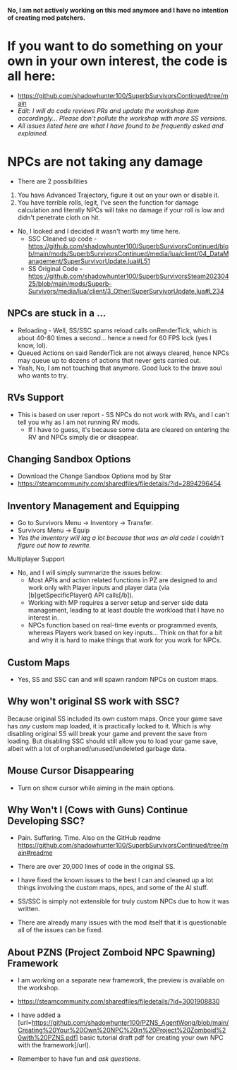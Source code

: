 __**No, I am not actively working on this mod anymore and I have no intention of creating mod patchers.**__

# If you want to do something on your own in your own interest, the code is all here:
- https://github.com/shadowhunter100/SuperbSurvivorsContinued/tree/main
- *Edit: I will do code reviews PRs and update the workshop item accordingly... Please don't pollute the workshop with more SS versions.*
- *All issues listed here are what I have found to be frequently asked and explained.*

# NPCs are not taking any damage
- There are 2 possibilities
1. You have Advanced Trajectory, figure it out on your own or disable it.
2. You have terrible rolls, legit, I've seen the function for damage calculation and literally NPCs will take no damage if your roll is low and didn't penetrate cloth on hit. 
- No, I looked and I decided it wasn't worth my time here.
  - SSC Cleaned up code - https://github.com/shadowhunter100/SuperbSurvivorsContinued/blob/main/mods/SuperbSurvivorsContinued/media/lua/client/04_DataManagement/SuperSurvivorUpdate.lua#L51
  - SS Original Code - https://github.com/shadowhunter100/SuperbSurvivorsSteam20230425/blob/main/mods/Superb-Survivors/media/lua/client/3_Other/SuperSurvivorUpdate.lua#L234

## NPCs are stuck in a ...
- Reloading - Well, SS/SSC spams reload calls onRenderTick, which is about 40-80 times a second... hence a need for 60 FPS lock (yes I know, lol).
- Queued Actions on said RenderTick are not always cleared, hence NPCs may queue up to dozens of actions that never gets carried out.
- Yeah, No, I am not touching that anymore. Good luck to the brave soul who wants to try.

## RVs Support
- This is based on user report - SS NPCs do not work with RVs, and I can't tell you why as I am not running RV mods.
  - If I have to guess, it's because some data are cleared on entering the RV and NPCs simply die or disappear.

## Changing Sandbox Options
- Download the Change Sandbox Options mod by Star
- https://steamcommunity.com/sharedfiles/filedetails/?id=2894296454

## Inventory Management and Equipping
- Go to Survivors Menu -> Inventory -> Transfer.
- Survivors Menu -> Equip
- *Yes the inventory will lag a lot because that was an old code I couldn't figure out how to rewrite.* 

Multiplayer Support
- No, and I will simply summarize the issues below: 
  - Most APIs and action related functions in PZ are designed to and work only with Player inputs and player data (via [b]getSpecificPlayer() API calls[/b]).
  - Working with MP requires a server setup and server side data management, leading to at least double the workload that I have no interest in.
  - NPCs function based on real-time events or programmed events, whereas Players work based on key inputs... Think on that for a bit and why it is hard to make things that work for you work for NPCs.


## Custom Maps
- Yes, SS and SSC can and will spawn random NPCs on custom maps.

## Why won't original SS work with SSC?
Because original SS included its own custom maps. Once your game save has *any* custom map loaded, it is practically locked to it. 
Which is why disabling original SS will break your game and prevent the save from loading. But disabling SSC should still allow you to load your game save, albeit with a lot of orphaned/unused/undeleted garbage data.

## Mouse Cursor Disappearing
- Turn on show cursor while aiming in the main options.

## Why Won't I (Cows with Guns) Continue Developing SSC?
- Pain. Suffering. Time. Also on the GitHub readme https://github.com/shadowhunter100/SuperbSurvivorsContinued/tree/main#readme

- There are over 20,000 lines of code in the original SS.
- I have fixed the known issues to the best I can and cleaned up a lot things involving the custom maps, npcs, and some of the AI stuff.
- SS/SSC is simply not extensible for truly custom NPCs due to how it was written.
- There are already many issues with the mod itself that it is questionable all of the issues can be fixed.


## About PZNS (Project Zomboid NPC Spawning) Framework
- I am working on a separate new framework, the preview is available on the workshop.

- https://steamcommunity.com/sharedfiles/filedetails/?id=3001908830
- I have added a [url=https://github.com/shadowhunter100/PZNS_AgentWong/blob/main/Creating%20Your%20Own%20NPC%20in%20Project%20Zomboid%20with%20PZNS.pdf] basic tutorial draft pdf for creating your own NPC with the framework[/url].
-  Remember to have fun and *ask questions*.
